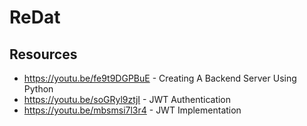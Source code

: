 # ReDat

## Resources
* https://youtu.be/fe9t9DGPBuE - Creating A Backend Server Using Python
* https://youtu.be/soGRyl9ztjI - JWT Authentication
* https://youtu.be/mbsmsi7l3r4 - JWT Implementation